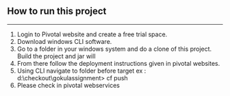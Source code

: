 How to run this project
-----------------------
-----------------------

1. Login to Pivotal website and create a free trial space.
2. Download windows CLI software.
3. Go to a folder in your windows system and do a clone of this project. Build the project and jar will 
4. From there follow the deployment instructions given in pivotal websites.
5. Using CLI navigate to folder before target ex : d:\checkout\gokulassignment> cf push
6. Please check in pivotal webservices
